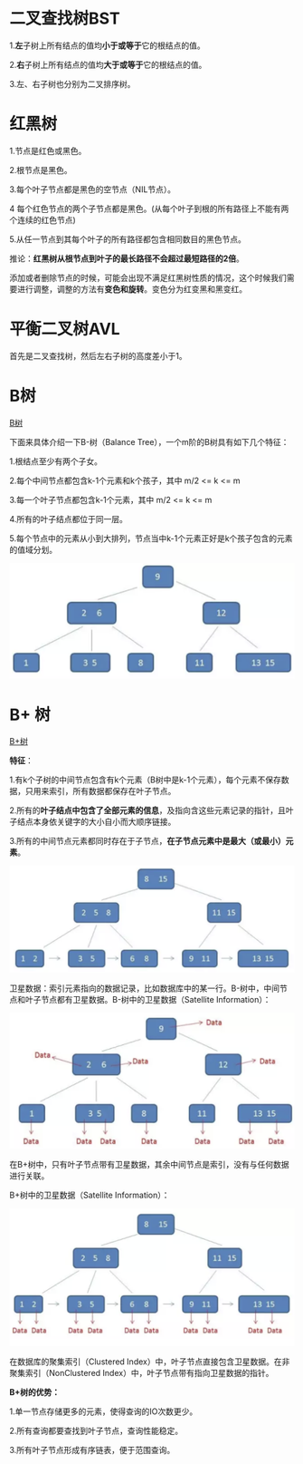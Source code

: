 # 二叉查找树BST

1.**左**子树上所有结点的值均**小于或等于**它的根结点的值。

2.**右**子树上所有结点的值均**大于或等于**它的根结点的值。

3.左、右子树也分别为二叉排序树。

# 红黑树

1.节点是红色或黑色。

2.根节点是黑色。

3.每个叶子节点都是黑色的空节点（NIL节点）。

4 每个红色节点的两个子节点都是黑色。(从每个叶子到根的所有路径上不能有两个连续的红色节点)

5.从任一节点到其每个叶子的所有路径都包含相同数目的黑色节点。

推论：**红黑树从根节点到叶子的最长路径不会超过最短路径的2倍**。

添加或者删除节点的时候，可能会出现不满足红黑树性质的情况，这个时候我们需要进行调整，调整的方法有**变色和旋转**。变色分为红变黑和黑变红。



# 平衡二叉树AVL

首先是二叉查找树，然后左右子树的高度差小于1。

# B树

[B树](https://mp.weixin.qq.com/s?__biz=MzIxMjE5MTE1Nw==&mid=2653190965&idx=1&sn=53f78fa037386f85531832cd5322d2a0&chksm=8c9909efbbee80f90512f0c36356c31cc74c388c46388dc2317d43c8f8597298f233ca9c29e9&scene=21#wechat_redirect)

下面来具体介绍一下B-树（Balance Tree），一个m阶的B树具有如下几个特征：

1.根结点至少有两个子女。

2.每个中间节点都包含k-1个元素和k个孩子，其中 m/2 <= k <= m

3.每一个叶子节点都包含k-1个元素，其中 m/2 <= k <= m

4.所有的叶子结点都位于同一层。

5.每个节点中的元素从小到大排列，节点当中k-1个元素正好是k个孩子包含的元素的值域分划。

<img src="img/image-20200305201015407.png" alt="image-20200305201015407" style="zoom:50%;" />

# B+ 树

[B+树](https://mp.weixin.qq.com/s?__biz=MzIxMjE5MTE1Nw==&mid=2653191027&idx=1&sn=4ba22e3ec8bd149f69fc0aba72e4347e&chksm=8c9909a9bbee80bfa1d8497ff0525df130414c1731b5aa5287bf16ea1cf86c8d8e6f20782184&scene=21#wechat_redirect)

**特征**：

1.有k个子树的中间节点包含有k个元素（B树中是k-1个元素），每个元素不保存数据，只用来索引，所有数据都保存在叶子节点。

2.所有的**叶子结点中包含了全部元素的信息**，及指向含这些元素记录的指针，且叶子结点本身依关键字的大小自小而大顺序链接。

3.所有的中间节点元素都同时存在于子节点，**在子节点元素中是最大（或最小）元素**。

![image-20200305200924070](img/image-20200305200924070.png)

卫星数据：索引元素指向的数据记录，比如数据库中的某一行。B-树中，中间节点和叶子节点都有卫星数据。B-树中的卫星数据（Satellite Information）：

![image-20200305202155514](img/image-20200305202155514.png)

在B+树中，只有叶子节点带有卫星数据，其余中间节点是索引，没有与任何数据进行关联。

B+树中的卫星数据（Satellite Information）：

![image-20200305202336699](img/image-20200305202336699.png)

在数据库的聚集索引（Clustered Index）中，叶子节点直接包含卫星数据。在非聚集索引（NonClustered Index）中，叶子节点带有指向卫星数据的指针。

**B+树的优势：**

1.单一节点存储更多的元素，使得查询的IO次数更少。

2.所有查询都要查找到叶子节点，查询性能稳定。

3.所有叶子节点形成有序链表，便于范围查询。